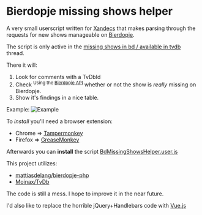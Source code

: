 # Bierdopje missing shows helper

A very small userscript written for [Xandecs](http://www.bierdopje.com/users/Xandecs/profile) that makes parsing through the requests for new shows manageable on [Bierdopje](bierdopje.com).

The script is only active in the [missing shows in bd / available in tvdb](http://www.bierdopje.com/forum/geachte-redactie/topic/1883-missende-series-in-bd-wel-in-tvdb) thread.

There it will:

1. Look for comments with a TvDbId
2. Check <sup>Using the [Bierdopje API](https://github.com/RobinHoutevelts/bierdopje-api.houtevelts.com)</sup> whether or not the show is _really_ missing on Bierdopje.
3. Show it's findings in a nice table.

Example:
![Example](http://eih.bz/s1/gifvlvf.gif)


To *install* you'll need a browser extension:
* Chrome => [Tampermonkey](https://chrome.google.com/webstore/detail/tampermonkey/dhdgffkkebhmkfjojejmpbldmpobfkfo?hl=en)
* Firefox => [GreaseMonkey](https://addons.mozilla.org/en-US/firefox/addon/greasemonkey)


Afterwards you can __install__ the script
[BdMissingShowsHelper.user.js](https://github.com/Bierdopje-Community/bierdopje-missing-shows-helper/raw/master/BdMissingShowsHelper.user.js)

This project utilizes:

* [mattiasdelang/bierdopje-php](https://github.com/mattiasdelang/bierdopje-php)
* [Moinax/TvDb](https://github.com/Moinax/TvDb)

The code is still a mess. I hope to improve it in the near future.

I'd also like to replace the horrible jQuery+Handlebars code with [Vue.js](https://vuejs.org/)
